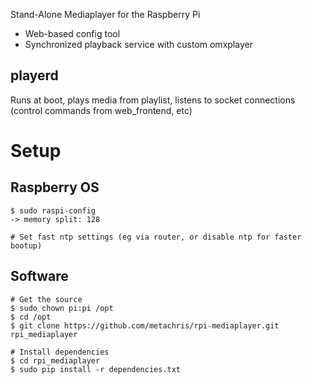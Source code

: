 Stand-Alone Mediaplayer for the Raspberry Pi

* Web-based config tool
* Synchronized playback service with custom omxplayer

playerd
-------
Runs at boot, plays media from playlist, listens to socket connections
(control commands from web_frontend, etc)

Setup
=====

Raspberry OS
------------

    $ sudo raspi-config
    -> memory split: 128

    # Set fast ntp settings (eg via router, or disable ntp for faster bootup)


Software
--------
    # Get the source
    $ sudo chown pi:pi /opt
    $ cd /opt
    $ git clone https://github.com/metachris/rpi-mediaplayer.git rpi_mediaplayer

    # Install dependencies
    $ cd rpi_mediaplayer
    $ sudo pip install -r dependencies.txt

